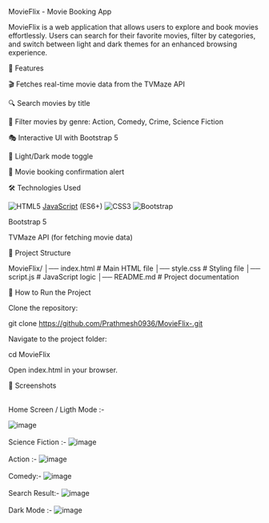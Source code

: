 MovieFlix - Movie Booking App

MovieFlix is a web application that allows users to explore and book movies effortlessly. Users can search for their favorite movies, filter by categories, and switch between light and dark themes for an enhanced browsing experience.

🚀 Features

🎬 Fetches real-time movie data from the TVMaze API

🔍 Search movies by title

📌 Filter movies by genre: Action, Comedy, Crime, Science Fiction

🎭 Interactive UI with Bootstrap 5

🌙 Light/Dark mode toggle

📅 Movie booking confirmation alert

🛠️ Technologies Used

![HTML5](https://img.shields.io/badge/html5-%23E34F26.svg?style=for-the-badge&logo=html5&logoColor=white) [JavaScript](https://img.shields.io/badge/javascript-%23323330.svg?style=for-the-badge&logo=javascript&logoColor=%23F7DF1E) (ES6+)  ![CSS3](https://img.shields.io/badge/css3-%231572B6.svg?style=for-the-badge&logo=css3&logoColor=white) ![Bootstrap](https://img.shields.io/badge/bootstrap-%238511FA.svg?style=for-the-badge&logo=bootstrap&logoColor=white)

Bootstrap 5

TVMaze API (for fetching movie data)

📂 Project Structure

MovieFlix/
│── index.html         # Main HTML file
│── style.css          # Styling file
│── script.js         # JavaScript logic
│── README.md         # Project documentation

🎯 How to Run the Project

Clone the repository:

git clone https://github.com/Prathmesh0936/MovieFlix-.git

Navigate to the project folder:

cd MovieFlix

Open index.html in your browser.

🌟 Screenshots

<br> 
Home Screen / Ligth Mode :-

![image](https://github.com/user-attachments/assets/12da15cc-bacc-4f86-85d5-11dc5ef916b2)
<br><br>
Science Fiction :-
![image](https://github.com/user-attachments/assets/4fa5f773-08d2-462b-a4bd-86977c58fd14)
<br><br>
Action :-
![image](https://github.com/user-attachments/assets/e6597fcf-a7fc-4479-a7fc-a8a40e9f3dae)
<br><br>
Comedy:-
![image](https://github.com/user-attachments/assets/4246e7b3-7d60-41bd-ba37-cdff96020ad9)
<br><br>
Search Result:-
![image](https://github.com/user-attachments/assets/df2b1612-5abf-46c3-aca7-cfb21bef26ed)
<br><br>
Dark Mode :-
![image](https://github.com/user-attachments/assets/007abf0b-3dad-48c0-a711-1759bc6ab98c)
<br>



